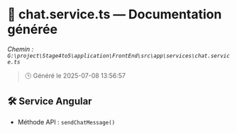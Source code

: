 # 📄 chat.service.ts — Documentation générée
*Chemin : `G:\project\Stage4to5\application\FrontEnd\src\app\services\chat.service.ts`*

> 🕒 Généré le 2025-07-08 13:56:57

## 🛠️ Service Angular
- Méthode API : `sendChatMessage()`
